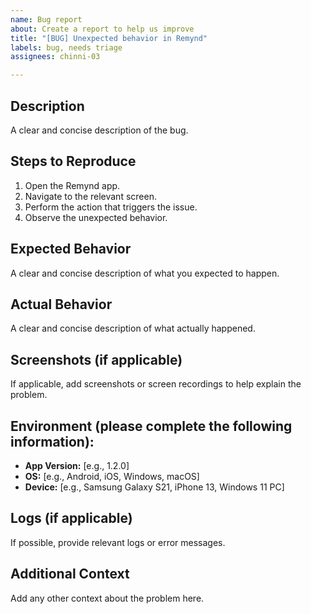 ```yaml
---
name: Bug report
about: Create a report to help us improve
title: "[BUG] Unexpected behavior in Remynd"
labels: bug, needs triage
assignees: chinni-03

---
```


## Description
A clear and concise description of the bug.

## Steps to Reproduce
1. Open the Remynd app.
2. Navigate to the relevant screen.
3. Perform the action that triggers the issue.
4. Observe the unexpected behavior.

## Expected Behavior
A clear and concise description of what you expected to happen.

## Actual Behavior
A clear and concise description of what actually happened.

## Screenshots (if applicable)
If applicable, add screenshots or screen recordings to help explain the problem.

## Environment (please complete the following information):
- **App Version:** [e.g., 1.2.0]
- **OS:** [e.g., Android, iOS, Windows, macOS]
- **Device:** [e.g., Samsung Galaxy S21, iPhone 13, Windows 11 PC]

## Logs (if applicable)
If possible, provide relevant logs or error messages.

## Additional Context
Add any other context about the problem here.
